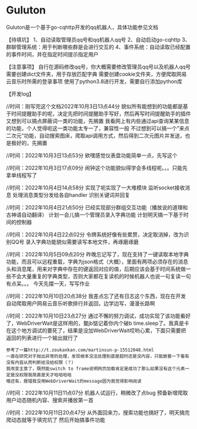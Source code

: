# Guluton
Guluton是一个基于go-cqhttp开发的qq机器人，具体功能参见文档

【待填坑】
1、自动读取管理员qq号和qq机器人qq号
2、自动启动go-cqhttp
3、群聊管理系统：用于判断哪些群是会进行交互的
4、事件系统：自动读取已经配置的事件时间，并在指定时间提示指定用户

【注意事项】
自行在源码修改qq号，你大概需要修改管理员qq号以及机器人qq号
需要创建dict文件夹，用于存放匹配字典
需要创建cookie文件夹，方便爬取网易云音乐时所需的登录事项
使用了python3.8进行开发，需要自行添加python库

【开发log】

//时间：刚写完这个文档2022年10月3日13点44分
	貌似所有能想到的功能都是基于时间提醒助手的呢，决定先把时间提醒助手写好，然后再写时间提醒助手的插件
	又想到可以搞点屏蔽词一类的功能，先搁置
	我看网上有内些通过api查询某某信息的功能，个人觉得呃这一类功能太专一了，兼容性一般
	不过想到可以搞一个”来点二次元“功能，自动搜索图床，爬取api调用方式，然后得到二次元图片并发送，也是极好的，先搁置

//时间：2022年10月3日13点53分
	欸嘿感觉仪表盘功能简单一点，先写这个

//时间：2022年10月3日17点09分
	闹钟这个功能貌似得学会多线程呢。。。只能先拿单线程写了

//时间：2022年10月4日14点58分
	实现了呃实现了一大堆模块
	监听socket接收消息
	处理消息类型分发给各自handler
	识别关键词并回复

//时间：2022年10月4日21点50分
	已经实现部分群组交互功能（播放说的道理和古神语自动翻译）
	计划一会儿搞一个管理员录入字典功能
	计划明天搞一下基于时间的控制器

//时间：2022年10月4日22点02分
	令牌系统好像有些累赘，决定取消掉，改为识别QQ号
	录入字典功能貌似需要读写本地文件，再琢磨琢磨

//时间：2022年10月5日09点20分
	昨晚忘记写了，现在支持了一键读取本地字典功能，而且可以远程重载，字典为json格式（大概），里面有两项必须存在的消息头和消息尾，用来对字典中存在的键返回对应的值，后期应该会基于时间系统做一些不会大量重复的字典类型，否则大家都在复读机的时候机器人也说一句复读一句有点呆。。。 今天先摆一天，写写作业

//时间：2022年10月10日20点38分
	我差点忘了还有日志这个东西，现在在开发自动爬取用户网易云音乐听歌排行并返回，边学边写，漫漫长路啊

//时间：2022年10月10日23点27分
	通过不懈的努力调试，成功实现了该功能看好了，WebDriverWait是这样用的，鳖jb惦记着你内个破b time.sleep了。我真是卡在这个地方调试的要死了，结果是没加WebDriverWait哎哟心累，下面只需要把返回的列表进行一个输出就行了

	参考了一篇http://t.zoukankan.com/martinsun-p-15512048.html
	一直在研究对于抛出异常的处理，发现根本没法处理到底是超时还是没内容，只能嵌套一下看有没有内容从而判断给没给权限（？）
	我改变主意了，既然能switch to frame说明网页加载肯定是成功了那么如果没有这个元素一定是没权限我简直是天才哈哈哈哈
	哦还有，报错我没用WebDriverWait的message因为我觉得影响阅读

//时间：2022年10月11日11点07分
	机器人试运行，稍微改了点bug
	预备新增爬取用户动态随机内容、搜索并播放第一首

//时间：2022年10月11日20点47分
	从外面回来力，搜索功能也搞好了，明天搞完爬动态就等于填完坑了
	然后开始搞事件功能
